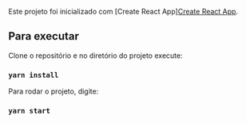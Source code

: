 
Este projeto foi inicializado com [Create React App][Create React App](https://github.com/facebook/create-react-app).

## Para executar

Clone o repositório e no diretório do projeto execute:

### `yarn install`

Para rodar o projeto, digite:

### `yarn start`

